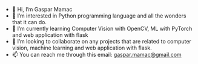 - 👋 Hi, I’m Gaspar Mamac
- 👀 I’m interested in Python programming language and all the wonders that it can do.
- 🌱 I’m currently learning Computer Vision with OpenCV, ML with PyTorch and web application with flask
- 💞️ I’m looking to collaborate on any projects that are related to computer vision, machine learning and web application with flask.
- 📫 You can reach me through this email: gaspar.mamac@gmail.com

<!---
gasparmamac/gasparmamac is a ✨ special ✨ repository because its `README.md` (this file) appears on your GitHub profile.
You can click the Preview link to take a look at your changes.
--->
